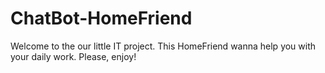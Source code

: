 # ChatBot-HomeFriend
Welcome to the our little IT project. This HomeFriend wanna help you with your daily work. Please, enjoy!
